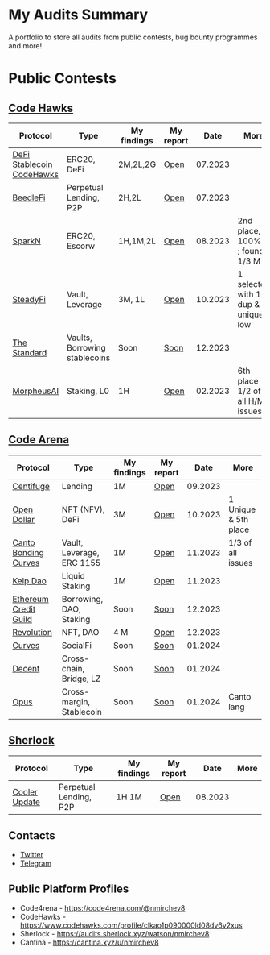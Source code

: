# My Audits Summary
A portfolio to store all audits from public contests, bug bounty programmes and more!  

# Public Contests

## [Code Hawks](https://www.codehawks.com/profile/clkao1p090000ld08dv6v2xus)
| Protocol | Type | My findings | My report | Date | More |
|----------|------|-------------|-----------|------|------|
| [DeFi Stablecoin CodeHawks](https://www.codehawks.com/contests/cljx3b9390009liqwuedkn0m0)| ERC20, DeFi | 2M,2L,2G | [Open](./contests/codehawks/stablecoin.md)| 07.2023| |
| [BeedleFi](https://www.codehawks.com/contests/clkbo1fa20009jr08nyyf9wbx) | Perpetual Lending, P2P | 2H,2L | [Open](./contests/codehawks/beedlefi.md)| 07.2023| |
| [SparkN](https://www.codehawks.com/contests/cllcnja1h0001lc08z7w0orxx) | ERC20, Escorw | 1H,1M,2L | [Open](./contests/codehawks/sparkn.md)| 08.2023| 2nd place, 100% H ; found/ 1/3 M|
| [SteadyFi](https://www.codehawks.com/contests/clo38mm260001la08daw5cbuf) | Vault, Leverage | 3M, 1L | [Open](./contests/codehawks/steadefi.md)| 10.2023| 1 selected with 1 dup & unique low |
| [The Standard](https://www.codehawks.com/contests/clql6lvyu0001mnje1xpqcuvl) | Vaults, Borrowing stablecoins| Soon | [Soon](./contests/codehawks/theStandard.md)| 12.2023|  |
| [MorpheusAI](https://www.codehawks.com/contests/clrzgrole0007xtsq0gfdw8if) | Staking, L0| 1H | [Open](./contests/codehawks/morpheusAi.md)| 02.2023| 6th place 1/2 of all  H/M issues |

## [Code Arena](https://code4rena.com/@nmirchev8)
| Protocol | Type | My findings | My report | Date | More |
|----------|------|-------------|-----------|------|------|
| [Centifuge](https://code4rena.com/contests/2023-09-centrifuge) | Lending | 1M | [Open](./contests/codearena/centifuge.md) | 09.2023 |  |
| [Open Dollar](https://code4rena.com/contests/2023-10-open-dollar) | NFT (NFV), DeFi | 3M |[Open](./contests/codearena/opendollar.md)  | 10.2023 | 1 Unique & 5th place |
| [Canto Bonding Curves](https://code4rena.com/contests/2023-11-canto-application-specific-dollars-and-bonding-curves-for-1155s#top) |Vault, Leverage, ERC 1155 | 1M |[Open](./contests/codearena/canto1155s.md)  | 11.2023 | 1/3 of all issues |
[Kelp Dao](https://code4rena.com/audits/2023-11-kelp-dao-rseth#top) |Liquid Staking| 1M |[Open](./contests/codearena/KelpDao.md)  | 11.2023 |  |
[Ethereum Credit Guild](https://code4rena.com/audits/2023-12-ethereum-credit-guild#top) |Borrowing, DAO, Staking| Soon |[Soon](./contests/codearena/creditGuild.md)  | 12.2023 |  |
[Revolution](https://code4rena.com/audits/2023-12-revolution-protocol#top) |NFT, DAO | 4 M |[Open](./contests/codearena/revolution.md)  | 12.2023 |  |
[Curves](https://code4rena.com/audits/2024-01-curves#top) | SocialFi | Soon |[Soon](./contests/codearena/curves.md)  | 01.2024 |  |
[Decent](https://code4rena.com/audits/2024-01-decent#top) |Cross-chain, Bridge, LZ | Soon |[Soon](./contests/codearena/decent.md)  | 01.2024 |  |
[Opus](https://code4rena.com/audits/2024-01-opus#top) |Cross-margin, Stablecoin | Soon |[Soon](./contests/codearena/opus.md)  | 01.2024 | Canto lang|



## [Sherlock](https://audits.sherlock.xyz/contests)
| Protocol | Type | My findings | My report | Date | More |
|----------|------|-------------|-----------|------|------|
|[Cooler Update](https://audits.sherlock.xyz/contests/107) | Perpetual Lending, P2P | 1H 1M | [Open](./contests/sherlock/cooler.md) | 08.2023 |  |


## Contacts
- [Twitter](https://twitter.com/nmirchev8)
- [Telegram](https://t.me/nmirchev8)

## Public Platform Profiles
- Code4rena - https://code4rena.com/@nmirchev8
- CodeHawks - https://www.codehawks.com/profile/clkao1p090000ld08dv6v2xus
- Sherlock - https://audits.sherlock.xyz/watson/nmirchev8
- Cantina - https://cantina.xyz/u/nmirchev8

